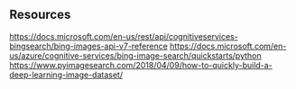

## Resources

https://docs.microsoft.com/en-us/rest/api/cognitiveservices-bingsearch/bing-images-api-v7-reference
https://docs.microsoft.com/en-us/azure/cognitive-services/bing-image-search/quickstarts/python
https://www.pyimagesearch.com/2018/04/09/how-to-quickly-build-a-deep-learning-image-dataset/
